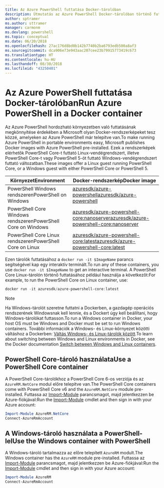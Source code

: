 ```yaml
---
title: Az Azure PowerShell futtatása Docker-tárolóban
description: Útmutatás az Azure PowerShell Docker-tárolóban történő futtatásához.
author: sptramer
ms.author: sttramer
manager: carmonm
ms.devlang: powershell
ms.topic: conceptual
ms.date: 06/20/2018
ms.openlocfilehash: 27ac176d8bd0b142b7740b2ba6793edb500a8af3
ms.sourcegitcommit: dca906e73e943aac207cee23b79915773419c673
ms.translationtype: HT
ms.contentlocale: hu-HU
ms.lasthandoff: 08/30/2018
ms.locfileid: "43250401"
---
```

# <a name="run-azure-powershell-in-a-docker-container"></a><span data-ttu-id="289bc-103">Az Azure PowerShell futtatása Docker-tárolóban</span><span class="sxs-lookup"><span data-stu-id="289bc-103">Run Azure PowerShell in a Docker container</span></span>

<span data-ttu-id="289bc-104">Az Azure PowerShell hordozható környezetben való futtatásának megkönnyítése érdekében a Microsoft olyan Docker-rendszerképeket tesz közzé, amelyeken az Azure PowerShell már telepítve van.</span><span class="sxs-lookup"><span data-stu-id="289bc-104">To make running Azure PowerShell in portable environments easy, Microsoft publishes Docker images with Azure PowerShell pre-installed.</span></span> <span data-ttu-id="289bc-105">Ezek a rendszerképek elérhetők PowerShell Core-t futtató Linux-vendégrendszert, illetve PowerShell Core-t vagy PowerShell 5-öt futtató Windows-vendégrendszert futtató változatban.</span><span class="sxs-lookup"><span data-stu-id="289bc-105">These images offer a Linux guest running PowerShell Core, or a Windows guest with either PowerShell Core or PowerShell 5.</span></span>

| <span data-ttu-id="289bc-106">Környezet</span><span class="sxs-lookup"><span data-stu-id="289bc-106">Environment</span></span> | <span data-ttu-id="289bc-107">Docker-rendszerkép</span><span class="sxs-lookup"><span data-stu-id="289bc-107">Docker image</span></span> |
|-------------|--------------|
| <span data-ttu-id="289bc-108">PowerShell Windows rendszeren</span><span class="sxs-lookup"><span data-stu-id="289bc-108">PowerShell on Windows</span></span> | [<span data-ttu-id="289bc-109">azuresdk/azure-powershell</span><span class="sxs-lookup"><span data-stu-id="289bc-109">azuresdk/azure-powershell</span></span>](https://hub.docker.com/r/azuresdk/azure-powershell/) |
| <span data-ttu-id="289bc-110">PowerShell Core Windows rendszeren</span><span class="sxs-lookup"><span data-stu-id="289bc-110">PowerShell Core on Windows</span></span> | [<span data-ttu-id="289bc-111">azuresdk/azure-powershell-core:nanoserver</span><span class="sxs-lookup"><span data-stu-id="289bc-111">azuresdk/azure-powershell-core:nanoserver</span></span>](https://hub.docker.com/r/azuresdk/azure-powershell-core/) |
| <span data-ttu-id="289bc-112">PowerShell Core Linux rendszeren</span><span class="sxs-lookup"><span data-stu-id="289bc-112">PowerShell Core on Linux</span></span> | [<span data-ttu-id="289bc-113">azuresdk/azure-powershell-core:latest</span><span class="sxs-lookup"><span data-stu-id="289bc-113">azuresdk/azure-powershell-core:latest</span></span>](https://hub.docker.com/r/azuresdk/azure-powershell-core/) |

<span data-ttu-id="289bc-114">Ezen tárolók futtatásához a `docker run -it $ImageName` parancs segítségével kap egy interaktív terminált.</span><span class="sxs-lookup"><span data-stu-id="289bc-114">To run any of these containers, you use `docker run -it $ImageName` to get an interactive terminal.</span></span> <span data-ttu-id="289bc-115">A PowerShell Core Linux-tárolón történő futtatásához például használja a következőt:</span><span class="sxs-lookup"><span data-stu-id="289bc-115">For example, to run the PowerShell Core on Linux container, use:</span></span>

```powershell
docker run -it azuresdk/azure-powershell-core:latest
```

> [!NOTE]
> <span data-ttu-id="289bc-116">Ha Windows-tárolót szeretne futtatni a Dockerben, a gazdagép operációs rendszerének Windowsnak kell lennie, és a Dockert úgy kell beállítani, hogy Windows-tárolókat futtasson.</span><span class="sxs-lookup"><span data-stu-id="289bc-116">To run a Windows container in Docker, your host OS must be Windows and Docker must be set to run Windows containers.</span></span> <span data-ttu-id="289bc-117">További információk a Windows- és Linux-környezet közötti váltáshoz a Dockerben: [Váltás Windows- és Linux-tárolók között](https://docs.docker.com/docker-for-windows/#switch-between-windows-and-linux-containers).</span><span class="sxs-lookup"><span data-stu-id="289bc-117">To learn about switching between Windows and Linux environments in Docker, see the Docker documentation [Switch between Windows and Linux containers](https://docs.docker.com/docker-for-windows/#switch-between-windows-and-linux-containers).</span></span>

## <a name="use-a-powershell-core-container"></a><span data-ttu-id="289bc-118">PowerShell Core-tároló használata</span><span class="sxs-lookup"><span data-stu-id="289bc-118">Use a PowerShell Core container</span></span>

<span data-ttu-id="289bc-119">A PowerShell Core-tárolókhoz a PowerShell Core 6-os verziója és az `AzureRM.NetCore` modul előre telepítve van.</span><span class="sxs-lookup"><span data-stu-id="289bc-119">The PowerShell Core containers come with PowerShell Core v6 and the `AzureRM.NetCore` module pre-installed.</span></span> <span data-ttu-id="289bc-120">Futtassa az [Import-Module](/powershell/module/microsoft.powershell.core/import-module) parancsmagot, majd jelentkezzen be Azure-fiókjával:</span><span class="sxs-lookup"><span data-stu-id="289bc-120">Run the [Import-Module](/powershell/module/microsoft.powershell.core/import-module) cmdlet and then sign in with your Azure account:</span></span>

```powershell
Import-Module AzureRM.NetCore
Connect-AzureRmAccount
```

## <a name="use-the-windows-container-with-powershell"></a><span data-ttu-id="289bc-121">A Windows-tároló használata a PowerShell-lel</span><span class="sxs-lookup"><span data-stu-id="289bc-121">Use the Windows container with PowerShell</span></span>

<span data-ttu-id="289bc-122">A Windows-tároló tartalmazza az előre telepített `AzureRM` modult.</span><span class="sxs-lookup"><span data-stu-id="289bc-122">The Windows container has the `AzureRM` module pre-installed.</span></span> <span data-ttu-id="289bc-123">Futtassa az [Import-Module](/powershell/module/microsoft.powershell.core/import-module) parancsmagot, majd jelentkezzen be Azure-fiókjával:</span><span class="sxs-lookup"><span data-stu-id="289bc-123">Run the [Import-Module](/powershell/module/microsoft.powershell.core/import-module) cmdlet and then sign in with your Azure account:</span></span>

```powershell
Import-Module AzureRM
Connect-AzureRmAccount
```
